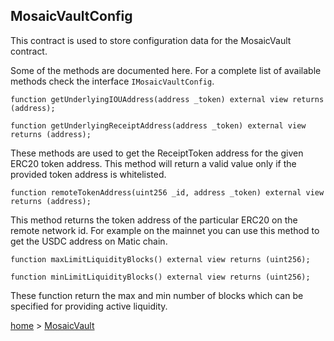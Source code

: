 ## MosaicVaultConfig

This contract is used to store configuration data for the MosaicVault contract.

Some of the methods are documented here. For a complete list of available methods check the interface `IMosaicVaultConfig`.

```solidity
function getUnderlyingIOUAddress(address _token) external view returns (address);

function getUnderlyingReceiptAddress(address _token) external view returns (address);

```

These methods are used to get the ReceiptToken address for the given ERC20 token address. This method will return a valid value only if the provided token address is whitelisted.

```solidity
function remoteTokenAddress(uint256 _id, address _token) external view returns (address);

```

This method returns the token address of the particular ERC20 on the remote network id. For example on the mainnet you can use this method to get the USDC address on Matic chain.

```solidity
function maxLimitLiquidityBlocks() external view returns (uint256);

function minLimitLiquidityBlocks() external view returns (uint256);

```

These function return the max and min number of blocks which can be specified for providing active liquidity.

[home](/readme.md) > [MosaicVault](/docs/MosaicVault.md)
